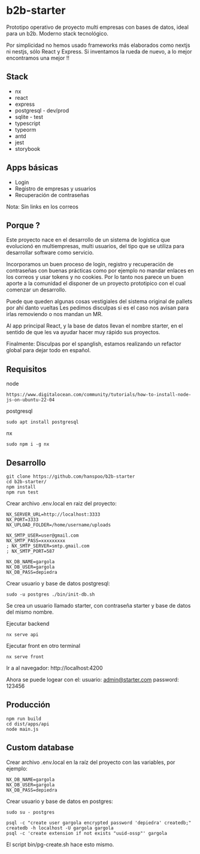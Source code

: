 # b2b-starter

Prototipo operativo de proyecto multi empresas con bases de datos, ideal para un b2b. Moderno stack tecnológico.

Por simplicidad no hemos usado frameworks más elaborados como nextjs ni nestjs, sólo React y Express. Si inventamos la rueda de nuevo, a lo mejor encontramos una mejor !!

## Stack

- nx
- react
- express
- postgresql - dev/prod
- sqlite - test
- typescript
- typeorm
- antd
- jest
- storybook

## Apps básicas

- Login
- Registro de empresas y usuarios
- Recuperación de contraseñas

Nota: Sin links en los correos

## Porque ?

Este proyecto nace en el desarrollo de un sistema de logística que evolucionó en multiempresas, multi usuarios, del tipo que se utiliza para desarrollar software como servicio.

Incorporamos un buen proceso de login, registro y recuperación de contraseñas con buenas prácticas como por ejemplo no mandar enlaces en los correos y usar tokens y no cookies. Por lo tanto nos parece un buen aporte a la comunidad el disponer de un proyecto prototipico con el cual comenzar un desarrollo.

Puede que queden algunas cosas vestigiales del sistema original de pallets por ahí danto vueltas Les pedimos disculpas si es el caso nos avisan para irlas removiendo o nos mandan un MR.

Al app principal React, y la base de datos llevan el nombre starter, en el sentido de que les va ayudar hacer muy rápido sus proyectos.

Finalmente: Disculpas por el spanglish, estamos realizando un refactor global para dejar todo en español.

## Requisitos

node

```
https://www.digitalocean.com/community/tutorials/how-to-install-node-js-on-ubuntu-22-04
```

postgresql

```
sudo apt install postgresql
```

nx

```
sudo npm i -g nx
```

## Desarrollo

```
git clone https://github.com/hanspoo/b2b-starter
cd b2b-starter/
npm install
npm run test
```

Crear archivo .env.local en raiz del proyecto:

```
NX_SERVER_URL=http://localhost:3333
NX_PORT=3333
NX_UPLOAD_FOLDER=/home/username/uploads

NX_SMTP_USER=user@gmail.com
NX_SMTP_PASS=xxxxxxxxx
; NX_SMTP_SERVER=smtp.gmail.com
; NX_SMTP_PORT=587

NX_DB_NAME=gargola
NX_DB_USER=gargola
NX_DB_PASS=depiedra
```

Crear usuario y base de datos postgresql:

```
sudo -u postgres ./bin/init-db.sh
```

Se crea un usuario llamado starter, con contraseña starter y base de datos del mismo nombre.

Ejecutar backend

```
nx serve api
```

Ejecutar front en otro terminal

```
nx serve front
```

Ir a al navegador:
http://localhost:4200

Ahora se puede logear con el:
usuario:
admin@starter.com
password:
123456

## Producción

```
npm run build
cd dist/apps/api
node main.js
```

## Custom database

Crear archivo .env.local en la raíz del proyecto con las variables, por ejemplo:

```
NX_DB_NAME=gargola
NX_DB_USER=gargola
NX_DB_PASS=depiedra
```

Crear usuario y base de datos en postgres:

```
sudo su - postgres

psql -c "create user gargola encrypted password 'depiedra' createdb;"
createdb -h localhost -U gargola gargola
psql -c 'create extension if not exists "uuid-ossp"' gargola
```

El script bin/pg-create.sh hace esto mismo.
